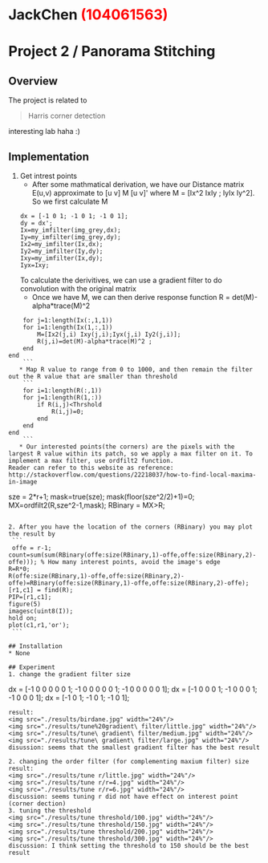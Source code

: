 # JackChen <span style="color:red">(104061563)</span>

# Project 2 / Panorama Stitching

## Overview
The project is related to 
> Harris corner detection

interesting lab haha :)
## Implementation
1. Get intrest points
	* After some mathmatical derivation, we have our Distance matrix E(u,v) approximate to [u v] M [u v]' where M = [Ix^2 IxIy ; IyIx Iy^2]. So we first calculate M
	```
	dx = [-1 0 1; -1 0 1; -1 0 1];
	dy = dx';
	Ix=my_imfilter(img_grey,dx);
	Iy=my_imfilter(img_grey,dy);
	Ix2=my_imfilter(Ix,dx);
	Iy2=my_imfilter(Iy,dy);
	Ixy=my_imfilter(Ix,dy);
	Iyx=Ixy;
	```
	To calculate the derivitives, we can use a gradient filter to do convolution with the original matrix
	* Once we have M, we can then derive response function R = det(M)-alpha*trace(M)^2 
```
	for j=1:length(Ix(:,1,1))
    for i=1:length(Ix(1,:,1))
        M=[Ix2(j,i) Ixy(j,i);Iyx(j,i) Iy2(j,i)];
        R(j,i)=det(M)-alpha*trace(M)^2 ;
    end
end
    ```
   * Map R value to range from 0 to 1000, and then remain the filter out the R value that are smaller than threshold
    ```
	for i=1:length(R(:,1))
    for j=1:length(R(1,:))
        if R(i,j)<Thrshold
            R(i,j)=0;
        end
    end
end
    ```
   * Our interested points(the corners) are the pixels with the largest R value within its patch, so we apply a max filter on it. To implement a max filter, use ordfilt2 function.
Reader can refer to this website as reference:
http://stackoverflow.com/questions/22218037/how-to-find-local-maxima-in-image  
   ```
   sze = 2*r+1;
   mask=true(sze);
	mask(floor(sze^2/2)+1)=0;	
	MX=ordfilt2(R,sze^2-1,mask);
	RBinary = MX>R;
   ``` 
    
2. After you have the location of the corners (RBinary) you may plot the result by
	```
	offe = r-1;
count=sum(sum(RBinary(offe:size(RBinary,1)-offe,offe:size(RBinary,2)-offe))); % How many interest points, avoid the image's edge   
R=R*0;
R(offe:size(RBinary,1)-offe,offe:size(RBinary,2)-offe)=RBinary(offe:size(RBinary,1)-offe,offe:size(RBinary,2)-offe);
[r1,c1] = find(R);
PIP=[r1,c1];
figure(5)
imagesc(uint8(I));
hold on;
plot(c1,r1,'or');
	```

## Installation
* None

## Experiment
1. change the gradient filter size
```
dx = [-1 0 0 0 0 0 1; -1 0 0 0 0 0 1; -1 0 0 0 0 0 1];
dx = [-1 0 0 0 1; -1 0 0 0 1; -1 0 0 0 1];
dx = [-1 0 1; -1 0 1; -1 0 1];
```
result:
<img src="./results/birdane.jpg" width="24%"/>
<img src="./results/tune%20gradient\ filter/little.jpg" width="24%"/>
<img src="./results/tune\ gradient\ filter/medium.jpg" width="24%"/>
<img src="./results/tune\ gradient\ filter/large.jpg" width="24%"/>
disussion: seems that the smallest gradient filter has the best result

2. changing the order filter (for complementing maxium filter) size
result:
<img src="./results/tune r/little.jpg" width="24%"/>
<img src="./results/tune r/r=4.jpg" width="24%"/>
<img src="./results/tune r/r=6.jpg" width="24%"/>
discussion: seems tuning r did not have effect on interest point (corner dection)
3. tuning the threshold
<img src="./results/tune threshold/100.jpg" width="24%"/>
<img src="./results/tune threshold/150.jpg" width="24%"/>
<img src="./results/tune threshold/200.jpg" width="24%"/>
<img src="./results/tune threshold/300.jpg" width="24%"/>
discussion: I think setting the threshold to 150 should be the best result


